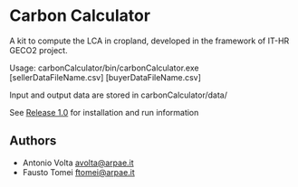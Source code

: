 # Carbon Calculator
A kit to compute the LCA in cropland, developed in the framework of IT-HR GECO2 project.

Usage: carbonCalculator/bin/carbonCalculator.exe [sellerDataFileName.csv] [buyerDataFileName.csv] 

Input and output data are stored in carbonCalculator/data/

See [Release 1.0](https://github.com/ARPA-SIMC/carbonCalculator/releases/tag/V1.0.0) for installation and run information


## Authors
- Antonio Volta avolta@arpae.it
- Fausto Tomei ftomei@arpae.it
